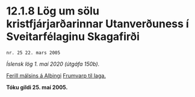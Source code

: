 # 12.1.8 Lög um sölu kristfjárjarðarinnar Utanverðuness í Sveitarfélaginu Skagafirði

`nr. 25 22. mars 2005`

_Íslensk lög 1. maí 2020 (útgáfa 150b)._

[Ferill málsins á Alþingi](https://www.althingi.is/thingstorf/thingmalalistar-eftir-thingum/ferill/?ltg=131&mnr=504)
[Frumvarp til laga.](https://www.althingi.is/altext/131/s/0768.html)

**Tóku gildi 25. maí 2005.**

